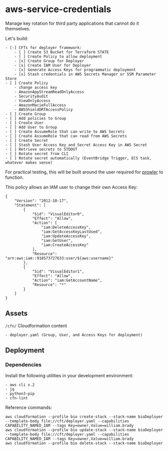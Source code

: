 # aws-service-credentials

Manage key rotation for third party applications that cannot do it themselves.

Let's build:

    - [-] CFTs for deployer framework:
        - [ ] Create S3 Bucket for Terraform STATE
        - [ ] Create Policy to allow deployment
        - [x] Create Group for Deployer
        - [x] Create IAM User for Deployer
        - [x] Generate Access Keys for programmatic deployment
        - [x] Stash credentials in AWS Secrets Manager or SSM Parameter Store
    - [ ] Create Policy
        - change access key
        - AmazonAppStreamReadOnlyAccess
        - SecurityAudit
        - ViewOnlyAccess
        - AmazonMacieFullAccess
        - AWSShieldDRTAccessPolicy
    - [ ] Create Group
    - [ ] Add policies to Group
    - [ ] Create User
    - [ ] Add User to Group
    - [ ] Create AssumeRole that can write to AWS Secrets
    - [ ] Create AssumeRole that can read from AWS Secrets
    - [ ] Create Secret
    - [ ] Stash User Access Key and Secret Access Key in AWS Secret
    - [ ] Retrieve secrets to STDOUT
    - [ ] Rotate secret from CLI
    - [ ] Rotate secret automatically (EventBridge Trigger, ECS task, whatever makes sense)

For practical testing, this will be built around the user required for [prowler](https://github.com/prowler-cloud/prowler) to function.

This policy allows an IAM user to change their own Access Key:
```
{
    "Version": "2012-10-17",
    "Statement": [
        {
            "Sid": "VisualEditor0",
            "Effect": "Allow",
            "Action": [
                "iam:DeleteAccessKey",
                "iam:GetAccessKeyLastUsed",
                "iam:UpdateAccessKey",
                "iam:GetUser",
                "iam:CreateAccessKey"
            ],
            "Resource": "arn:aws:iam::918573727633:user/${aws:username}"
        },
        {
            "Sid": "VisualEditor1",
            "Effect": "Allow",
            "Action": "iam:GetAccountName",
            "Resource": "*"
        }
    ]
}
```


## Assets

`/cfn/` Cloudformation content

    - deployer.yaml (Group, User, and Access Keys for deployment)

## Deployment


### Dependencies

Install the following utilities in your development environment: 

    - aws cli v.2
    - jq
    - python3-pip
    - cfn-lint

Reference commands:

```
aws cloudformation --profile bio create-stack --stack-name bioDeployer --template-body file://cft/deployer.yaml --capabilities CAPABILITY_NAMED_IAM --tags Key=owner,Value=william.brady
aws cloudformation --profile bio update-stack --stack-name bioDeployer --template-body file://cft/deployer.yaml --capabilities CAPABILITY_NAMED_IAM --tags Key=owner,Value=william.brady
aws cloudformation --profile bio delete-stack --stack-name bioDeployer
```
